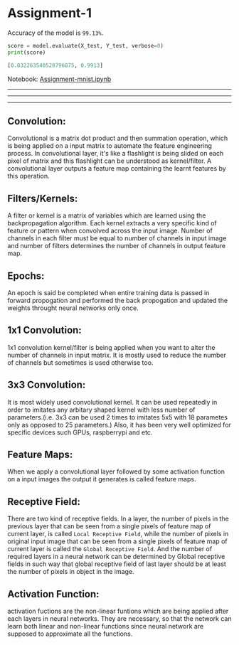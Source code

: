 
# Assignment-1

Accuracy of the model is `99.13%`.

```python
score = model.evaluate(X_test, Y_test, verbose=0)
print(score)

[0.032263540528796875, 0.9913]
```
Notebook: [Assignment-mnist.ipynb](./Assignment-mnist.ipynb)

---
---
---

Convolution:
-----------
Convolutional is a matrix dot product and then summation operation, which is being applied on a input matrix to automate the feature engineering process. In convolutional layer, it's like a flashlight is being slided on each pixel of matrix and this flashlight can be understood as kernel/filter. A convolutional layer outputs a feature map containing the learnt features by this operation.

Filters/Kernels:
---------------
A filter or kernel is a matrix of variables which are learned using the backpropagation algorithm. Each kernel extracts a very specific kind of feature or pattern when convolved across the input image. Number of channels in each filter must be equal to number of channels in input image and number of filters determines the number of channels in output feature map.

Epochs:
------
An epoch is said be completed when entire training data is passed in forward propogation and performed the back propogation and updated the weights throught neural networks only once.


1x1 Convolution:
---------------
1x1 convolution kernel/filter is being applied when you want to alter the number of channels in input matrix. It is mostly used to reduce the number of channels but sometimes is used otherwise too.

3x3 Convolution:
---------------
It is most widely used convolutional kernel. It can be used repeatedly in order to imitates any arbitary shaped kernel with less number of parameters.(i.e. 3x3 can be used 2 times to imitates 5x5 with 18 parametes only as opposed to 25 parameters.) Also, it has been very well optimized for specific devices such GPUs, raspberrypi and etc.


Feature Maps:
------------
When we apply a convolutional layer followed by some activation function on a input images the output it generates is called feature maps.


Receptive Field:
---------------
There are two kind of receptive fields. In a layer, the number of pixels in the previous layer that can be seen from a single pixels of feature map of current layer, is called `Local Receptive Field`, while the number of pixels in original input image that can be seen from a single pixels of feature map of current layer is called the `Global Receptive Field`. And the number of required layers in a neural network can be determined by Global receptive fields in such way that global receptive field of last layer should be at least the number of pixels in object in the image.  


Activation Function:
-------------------
activation fuctions are the non-linear funtions which are being applied after each layers in neural networks. They are necessary, so that the network can learn both linear and non-linear functions since neural network are supposed to approximate all the functions.



